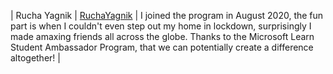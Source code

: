 | Rucha Yagnik | [RuchaYagnik](https://github.com/RuchaYagnik) | I joined the program in August 2020, the fun part is when I couldn't even step out my home in lockdown, surprisingly I made amaxing friends all across the globe. Thanks to the Microsoft Learn Student Ambassador Program, that we can potentially create a difference altogether! |